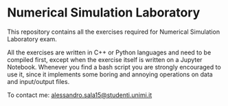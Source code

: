# Numerical Simulation Laboratory

This repository contains all the exercises required for Numerical Simulation Laboratory exam. 

All the exercises are written in C++ or Python languages and need to be compiled first, except when the 
exercise itself is written on a Jupyter Notebook. Whenever you find a bash script you are strongly encouraged 
to use it, since it implements some boring and annoying operations on data and input/output files.

To contact me: alessandro.sala15@studenti.unimi.it
